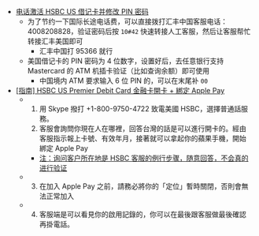 - [电话激活 HSBC US 借记卡并修改 PIN 密码](https://www.flyerpoints.cn/forum.php?mod=viewthread&tid=4417727)
	- 为了节约一下国际长途电话费，可以直接拨打汇丰中国客服电话：4008208828，验证密码后按 `10#42` 快速转接人工客服，然后让客服帮忙转接汇丰美国即可
		- 汇丰中国打 95366 就行
	- 美国借记卡的 PIN 密码为 4 位数字，设置好后，去任意银行支持 Mastercard 的 ATM 机插卡验证（比如查询余额）即可使用
		- 中国境内 ATM 要求输入 6 位 PIN 的，可以在末尾补 `00`
- [[指南] HSBC US Premier Debit Card 金融卡開卡 + 綁定 Apple Pay](https://smlpoints.com/guide-hsbc-us-premier-debit-card-activate-apple-pay.html)
	- 1. 用 Skype 撥打 +1-800-9750-4722 致電美國 HSBC，選擇普通話服務。
	  2. 客服會詢問你現在人在哪裡，回答台灣的話是可以進行開卡的。經由客服指示報上卡號、有效年月，接著就可以拿起你的蘋果手機，開始綁定 Apple Pay
		- [注：询问客户所在地是 HSBC 客服的例行步骤，随意回答，不会真的进行验证](https://www.uscardforum.com/t/topic/153823/6)
	- 3. 在加入 Apple Pay 之前，請務必將你的「定位」暫時關閉，否則會無法正常加入
	- 4. 客服端是可以看見你的啟用記錄的，你可以在最後跟客服做最後確認再掛電話。